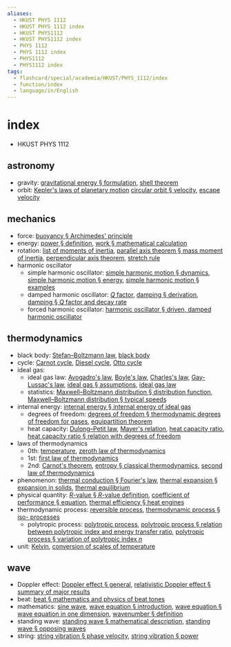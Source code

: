 ```yaml
---
aliases:
  - HKUST PHYS 1112
  - HKUST PHYS 1112 index
  - HKUST PHYS1112
  - HKUST PHYS1112 index
  - PHYS 1112
  - PHYS 1112 index
  - PHYS1112
  - PHYS1112 index
tags:
  - flashcard/special/academia/HKUST/PHYS_1112/index
  - function/index
  - language/in/English
---
```


# index

- HKUST PHYS 1112

## astronomy

- gravity: [gravitational energy § formulation](../../../../general/gravitational%20energy.md#formulation), [shell theorem](../../../../general/shell%20theorem.md)
- orbit: [Kepler's laws of planetary motion](../../../../general/Kepler's%20laws%20of%20planetary%20motion.md) [circular orbit § velocity](../../../../general/circular%20orbit.md#velocity), [escape velocity](../../../../general/escape%20velocity.md)

## mechanics

- force: [buoyancy § Archimedes' principle](../../../../general/buoyancy.md#Archimedes'%20principle)
- energy: [power § definition](../../../../general/power%20(physics).md#definition), [work § mathematical calculation](../../../../general/work%20(physics).md#mathematical%20calculation)
- rotation: [list of moments of inertia](../../../../general/list%20of%20moments%20of%20inertia.md), [parallel axis theorem § mass moment of inertia](../../../../general/parallel%20axis%20theorem.md#mass%20moment%20of%20inertia), [perpendicular axis theorem](../../../../general/perpendicular%20axis%20theorem.md), [stretch rule](../../../../general/stretch%20rule.md)
- harmonic oscillator
  - simple harmonic oscillator: [simple harmonic motion § dynamics](../../../../general/simple%20harmonic%20motion.md#dynamics), [simple harmonic motion § energy](../../../../general/simple%20harmonic%20motion.md#energy), [simple harmonic motion § examples](../../../../general/simple%20harmonic%20motion.md#examples)
  - damped harmonic oscillator: [_Q_ factor](../../../../general/Q%20factor.md), [damping § derivation](../../../../general/damping.md#derivation), [damping § _Q_ factor and decay rate](../../../../general/damping.md#_Q_%20factor%20and%20decay%20rate)
  - forced harmonic oscillator: [harmonic oscillator § driven, damped harmonic oscillator](../../../../general/harmonic%20oscillator.md#driven,%20damped%20harmonic%20oscillator)

## thermodynamics

- black body: [Stefan–Boltzmann law](../../../../general/Stefan–Boltzmann%20law.md), [black body](../../../../general/black%20body.md)
- cycle: [Carnot cycle](../../../../general/Carnot%20cycle.md), [Diesel cycle](../../../../general/Diesel%20cycle.md), [Otto cycle](../../../../general/Otto%20cycle.md)
- ideal gas:
  - ideal gas law: [Avogadro's law](../../../../general/Avogadro's%20law.md), [Boyle's law](../../../../general/Boyle's%20law.md), [Charles's law](../../../../general/Charles's%20law.md), [Gay-Lussac's law](Gay-Lussac's%20law), [ideal gas § assumptions](../../../../general/ideal%20gas.md#assumptions), [ideal gas law](../../../../general/ideal%20gas%20law.md)
  - statistics: [Maxwell–Boltzmann distribution § distribution function](../../../../general/Maxwell–Boltzmann%20distribution.md#distribution%20function), [Maxwell–Boltzmann distribution § typical speeds](../../../../general/Maxwell–Boltzmann%20distribution.md#typical%20speeds)
- internal energy: [internal energy § internal energy of ideal gas](../../../../general/internal%20energy.md#internal%20energy%20of%20ideal%20gas)
  - degrees of freedom: [degrees of freedom § thermodynamic degrees of freedom for gases](../../../../general/degrees%20of%20freedom%20(physics%20and%20chemistry).md#thermodynamic%20degrees%20of%20freedom%20for%20gases), [equipartition theorem](../../../../general/equipartition%20theorem.md)
  - heat capacity: [Dulong–Petit law](../../../../general/Dulong–Petit%20law.md), [Mayer's relation](../../../../general/Mayer's%20relation.md), [heat capacity ratio](../../../../general/heat%20capacity%20ratio.md), [heat capacity ratio § relation with degrees of freedom](../../../../general/heat%20capacity%20ratio.md#relation%20with%20degrees%20of%20freedom)
- laws of thermodynamics
  - 0th: [temperature](../../../../general/temperature.md), [zeroth law of thermodynamics](../../../../general/zeroth%20law%20of%20thermodynamics.md)
  - 1st: [first law of thermodynamics](../../../../general/first%20law%20of%20thermodynamics.md)
  - 2nd: [Carnot's theorem](../../../../general/Carnot's%20theorem%20(thermodynamics).md), [entropy § classical thermodynamics](../../../../general/entropy.md#classical%20thermodynamics), [second law of thermodynamics](../../../../general/second%20law%20of%20thermodynamics.md)
- phenomenon: [thermal conduction § Fourier's law](../../../../general/thermal%20conduction.md#Fourier's%20law), [thermal expansion § expansion in solids](../../../../general/thermal%20expansion.md#expansion%20in%20solids), [thermal equilibrium](../../../../general/thermal%20equilibrium.md)
- physical quantity: [_R_-value § _R_-value definition](../../../../general/R-value%20(insulation).md#_R_-value%20definition), [coefficient of performance § equation](../../../../general/coefficient%20of%20performance.md#equation), [thermal efficiency § heat engines](../../../../general/thermal%20efficiency.md#heat%20engines)
- thermodynamic process: [reversible process](../../../../general/reversible%20process%20(thermodynamics).md), [thermodynamic process § iso- processes](../../../../general/thermodynamic%20process.md#iso-%20processes)
  - polytropic process: [polytropic process](../../../../general/polytropic%20process.md), [polytropic process § relation between polytropic index and energy transfer ratio](../../../../general/polytropic%20process.md#relation%20between%20polytropic%20index%20and%20energy%20transfer%20ratio), [polytropic process § variation of polytropic index _n_](../../../../general/polytropic%20process.md#variation%20of%20polytropic%20index%20_n_)
- unit: [Kelvin](../../../../general/Kelvin.md), [conversion of scales of temperature](../../../../general/conversion%20of%20scales%20of%20temperature.md)

## wave

- Doppler effect: [Doppler effect § general](../../../../general/Doppler%20effect.md#general), [relativistic Doppler effect § summary of major results](../../../../general/relativistic%20Doppler%20effect.md#summary%20of%20major%20results)
- beat: [beat § mathematics and physics of beat tones](../../../../general/beat%20(acoustics).md#mathematics%20and%20physics%20of%20beat%20tones)
- mathematics: [sine wave](../../../../general/sine%20wave.md), [wave equation § introduction](../../../../general/wave%20equation.md#introduction), [wave equation § wave equation in one dimension](../../../../general/wave%20equation.md#wave%20equation%20in%20one%20dimension), [wavenumber § definition](../../../../general/wavenumber.md#definition)
- standing wave: [standing wave § mathematical description](../../../../general/standing%20wave.md#mathematical%20description), [standing wave § opposing waves](../../../../general/standing%20wave.md#opposing%20waves)
- string: [string vibration § phase velocity](../../../../general/string%20vibration.md#phase%20velocity), [string vibration § power](../../../../general/string%20vibration.md#power)
